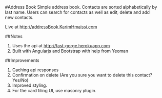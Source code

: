 #Address Book
Simple address book. Contacts are sorted alphabetically by last name. Users can search for contacts as well as edit, delete and add new contacts.

Live at http://addressBook.KarimHmaissi.com

##Notes

1. Uses the api at http://fast-gorge.herokuapp.com
2. Built with Angularjs and Bootstrap with help from Yeoman


##Improvements

1. Caching api responses
2. Confirmation on delete (Are you sure you want to delete this contact? Yes/No)
3. Improved styling. 
4. For the card tiling UI, use masonry plugin.
